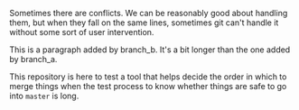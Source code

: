 Sometimes there are conflicts. We can be reasonably good about
handling them, but when they fall on the same lines, sometimes git
can't handle it without some sort of user intervention.

This is a paragraph added by branch_b. It's a bit longer than the one
added by branch_a.

This repository is here to test a tool that helps decide the order in
which to merge things when the test process to know whether things are
safe to go into `master` is long.